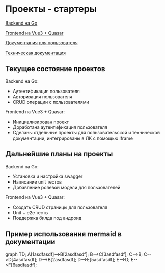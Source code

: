 <script setup>
import Mermaid from './.vitepress/components/mermaid.vue'
</script>

# Проекты - стартеры

[Backend на Go](https://github.com/upikoth/project-starter-backend)

[Frontend на Vue3 + Quasar](https://github.com/upikoth/project-starter-frontend)

[Документания для пользователя](https://github.com/upikoth/project-starter-user-documentation)

[Техническая документация](https://github.com/upikoth/project-starter-technical-documentation)

## Текущее состояние проектов

Backend на Go:

+ Аутентификация пользователя
+ Авторизация пользователя
+ CRUD операции с пользователями

Frontend на Vue3 + Quasar:

+ Инициализирован проект
+ Доработана аутентификация пользователя
+ Сделаны отдельные проекты для пользовательской и технической документации, интегрированы в ЛК с помощью iframe

## Дальнейшие планы на проекты

Backend на Go:

+ Установка и настройка swagger
+ Написание unit тестов
+ Добавление ролевой модели для пользователей

Frontend на Vue3 + Quasar:

+ Создать CRUD страницы для пользователя
+ Unit + e2e тесты
+ Поддержка билда под андроид

## Пример использования mermaid в документации

<mermaid>
	<div class="mermaid">
		graph TD;
			A[1asdfasdf]-->B[2asdfasdf];
			B-->C[3asdfasdf];
			C-->B;
			C-->D[4asdfasdf];
			D-->B[2asdfasdf];
			D-->E[5asdfasdf];
			E-->D;
			E-->F[6asdfasdf];
	</div>
</mermaid>
